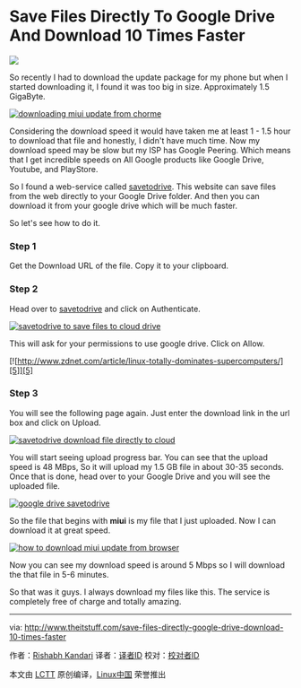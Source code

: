 Save Files Directly To Google Drive And Download 10 Times Faster
======

![](http://www.theitstuff.com/wp-content/uploads/2017/11/Save-Files-Directly-To-Google-Drive-And-Download-10-Times-Faster.jpg)

So recently I had to download the update package for my phone but when I started downloading it, I found it was too big in size. Approximately 1.5 GigaByte.

[![downloading miui update from chorme][1]][1]

Considering the download speed it would have taken me at least 1 - 1.5 hour to download that file and honestly, I didn't have much time. Now my download speed may be slow but my ISP has Google Peering. Which means that I get incredible speeds on All Google products like Google Drive, Youtube, and PlayStore.

So I found a web-service called [savetodrive][2]. This website can save files from the web directly to your Google Drive folder. And then you can download it from your google drive which will be much faster.

So let's see how to do it.

###  **Step 1**

Get the Download URL of the file. Copy it to your clipboard.

###  **Step 2**

Head over to [savetodrive][3] and click on Authenticate.

[![savetodrive to save files to cloud drive][4]][4]

This will ask for your permissions to use google drive. Click on Allow.

[![http://www.zdnet.com/article/linux-totally-dominates-supercomputers/][5]][5]

###  **Step 3**

You will see the following page again. Just enter the download link in the url box and click on Upload.

[![savetodrive download file directly to cloud][6]][6]

You will start seeing upload progress bar. You can see that the upload speed is 48 MBps, So it will upload my 1.5 GB file in about 30-35 seconds. Once that is done, head over to your Google Drive and you will see the uploaded file.

[![google drive savetodrive][7]][7]

So the file that begins with **miui** is my file that I just uploaded. Now I can download it at great speed.

[![how to download miui update from browser][8]][8]

Now you can see my download speed is around 5 Mbps so I will download the that file in 5-6 minutes.

So that was it guys. I always download my files like this. The service is completely free of charge and totally amazing.

--------------------------------------------------------------------------------

via: http://www.theitstuff.com/save-files-directly-google-drive-download-10-times-faster

作者：[Rishabh Kandari][a]
译者：[译者ID](https://github.com/译者ID)
校对：[校对者ID](https://github.com/校对者ID)

本文由 [LCTT](https://github.com/LCTT/TranslateProject) 原创编译，[Linux中国](https://linux.cn/) 荣誉推出

[a]:http://www.theitstuff.com/author/reevkandari
[1]:http://www.theitstuff.com/wp-content/uploads/2017/10/1-2-e1508771706462.png
[2]:https://savetodrive.net/
[3]:http://www.savetodrive.net
[4]:http://www.theitstuff.com/wp-content/uploads/2017/10/3-1.png
[5]:http://www.theitstuff.com/wp-content/uploads/2017/10/authenticate-google-account.jpg
[6]:http://www.theitstuff.com/wp-content/uploads/2017/10/6-2.png
[7]:http://www.theitstuff.com/wp-content/uploads/2017/10/7-2-e1508772046583.png
[8]:http://www.theitstuff.com/wp-content/uploads/2017/10/8-e1508772110385.png

